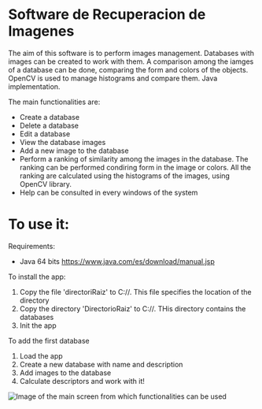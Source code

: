 # Software de Recuperacion de Imagenes
The aim of this software is to perform images management. Databases with images can be created to work with them. A comparison among the iamges of a database can be done, comparing the form and colors of the objects. OpenCV is used to manage histograms and compare them. Java implementation.

The main functionalities are:
- Create a database
- Delete a database
- Edit a database
- View the database images
- Add a new image to the database
- Perform a ranking of similarity among the images in the database. The ranking can be performed condiring form in the image or colors. All the ranking are calculated using the histograms of the images, using OpenCV library.
- Help can be consulted in every windows of the system

# To use it:

Requirements:
- Java 64 bits https://www.java.com/es/download/manual.jsp

To install the app:
1. Copy the file 'directoriRaiz' to C://. This file specifies the location of the directory
2. Copy the directory 'DirectorioRaiz' to C://. THis directory contains the databases
2. Init the app

To add the first database
1. Load the app
2. Create a new database with name and description
3. Add images to the database
4. Calculate descriptors and work with it!

![Image of the main screen from which functionalities can be used](https://github.com/VicentePerezSoloviev/SoftwareRecuperacionImagenes/image.png)


